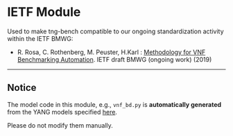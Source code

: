 # IETF Module

Used to make tng-bench compatible to our ongoing standardization activity within the IETF BMWG:

* R. Rosa, C. Rothenberg, M. Peuster, H.Karl :  [Methodology for VNF Benchmarking Automation](https://datatracker.ietf.org/doc/draft-rosa-bmwg-vnfbench/). IETF draft BMWG (ongoing work) (2019)

---

## Notice

The model code in this module, e.g., `vnf_bd.py` is **automatically generated** from the YANG models specified [here](https://github.com/raphaelvrosa/vnf-bench-model).

Please do not modify them manually.